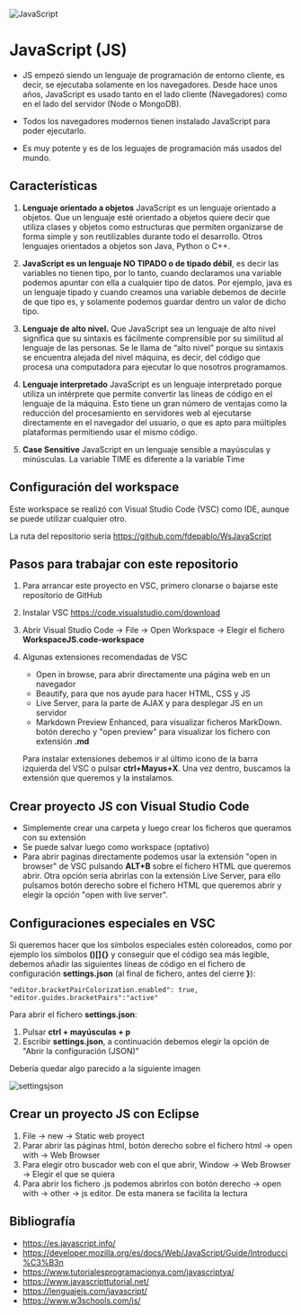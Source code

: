 ![JavaScript](img/js.png "Aprende JavaScript!!")

# JavaScript (JS)

- JS empezó siendo un lenguaje de programación de entorno cliente, es decir, se ejecutaba solamente en los navegadores. Desde hace unos años, JavaScript es usado tanto en el lado cliente (Navegadores) como en el lado del servidor (Node o MongoDB).

- Todos los navegadores modernos tienen instalado JavaScript para poder ejecutarlo.

- Es muy potente y es de los leguajes de programación más usados del mundo.

## Características

1. <b>Lenguaje orientado a objetos</b> JavaScript es un lenguaje orientado a objetos. Que un lenguaje esté orientado a objetos quiere decir que utiliza clases y objetos como estructuras que permiten organizarse de forma simple y son reutilizables durante todo el desarrollo. Otros lenguajes orientados a objetos son Java, Python o C++.

2. <b>JavaScript es un lenguaje NO TIPADO o de tipado débil</b>, es decir las variables no tienen tipo, por lo tanto, cuando declaramos una variable podemos apuntar con ella a cualquier tipo de datos. Por ejemplo, java es un lenguaje tipado y cuando creamos una variable debemos de decirle de que tipo es, y solamente podemos guardar dentro un valor de dicho tipo.

3. <b>Lenguaje de alto nivel.</b> Que JavaScript sea un lenguaje de alto nivel significa que su sintaxis es fácilmente comprensible por su similitud al lenguaje de las personas. Se le llama de “alto nivel” porque su sintaxis se encuentra alejada del nivel máquina, es decir, del código que procesa una computadora para ejecutar lo que nosotros programamos. 

4. <b>Lenguaje interpretado</b> JavaScript es un lenguaje interpretado porque utiliza un intérprete que permite convertir las líneas de código en el lenguaje de la máquina. Esto tiene un gran número de ventajas como la reducción del procesamiento en servidores web al ejecutarse directamente en el navegador del usuario, o que es apto para múltiples plataformas permitiendo usar el mismo código. 

5. <b>Case Sensitive</b> JavaScript en un lenguaje sensible a mayúsculas y minúsculas. La variable TIME es diferente a la variable Time

## Configuración del workspace

Este workspace se realizó con Visual Studio Code (VSC) como IDE, aunque se puede utilizar cualquier otro.

La ruta del repositorio seria <https://github.com/fdepablo/WsJavaScript>

## Pasos para trabajar con este repositorio

1. Para arrancar este proyecto en VSC, primero clonarse o bajarse este repositorio de GitHub

2. Instalar VSC <https://code.visualstudio.com/download>

3. Abrir Visual Studio Code -> File -> Open Workspace -> Elegir el fichero **WorkspaceJS.code-workspace**

4. Algunas extensiones recomendadas de VSC
    - Open in browse, para abrir directamente una página web en un navegador
    - Beautify, para que nos ayude para hacer HTML, CSS y JS
    - Live Server, para la parte de AJAX y para desplegar JS en un servidor
    - Markdown Preview Enhanced, para visualizar ficheros MarkDown. botón derecho y "open preview" para visualizar los fichero con extensión **.md**

    Para instalar extensiones debemos ir al último icono de la barra izquierda del VSC o pulsar **ctrl+Mayus+X**. Una vez dentro, buscamos la extensión que queremos y la instalamos.

## Crear proyecto JS con Visual Studio Code

- Simplemente crear una carpeta y luego crear los ficheros que queramos con su extensión
- Se puede salvar luego como workspace (optativo)
- Para abrir paginas directamente podemos usar la extensión "open in browser" de VSC pulsando **ALT+B** sobre el fichero HTML que queremos abrir. Otra opción sería abrirlas con la extensión Live Server, para ello pulsamos botón derecho sobre el fichero HTML que queremos abrir y elegir la opción "open with live server".

## Configuraciones especiales en VSC

Si queremos hacer que los símbolos especiales estén coloreados, como por ejemplo los símbolos **()[]{}** y conseguir que el código sea más legible, debemos añadir las siguientes líneas de código en el fichero de configuración **settings.json** (al final de fichero, antes del cierre **}**): 

    "editor.bracketPairColorization.enabled": true,
    "editor.guides.bracketPairs":"active"

Para abrir el fichero **settings.json**:

1. Pulsar **ctrl + mayúsculas + p**
2. Escribir **settings.json**, a continuación debemos elegir la opción de "Abrir la configuración (JSON)"

Debería quedar algo parecido a la siguiente imagen

![settingsjson](img/settingsjson.png "settingsjson")

## Crear un proyecto JS con Eclipse

1. File -> new -> Static web proyect
2. Parar abrir las páginas html, botón derecho sobre el fichero html -> open with -> Web Browser
3. Para elegir otro buscador web con el que abrir, Window -> Web Browser -> Elegir el que se quiera
4. Para abrir los fichero .js podemos abrirlos con botón derecho -> open with -> other -> js editor. De esta manera se facilita la lectura

## Bibliografía

 - <https://es.javascript.info/>
 - <https://developer.mozilla.org/es/docs/Web/JavaScript/Guide/Introducci%C3%B3n>
 - <https://www.tutorialesprogramacionya.com/javascriptya/>
 - <https://www.javascripttutorial.net/>
 - <https://lenguajejs.com/javascript/>
 - <https://www.w3schools.com/js/>
